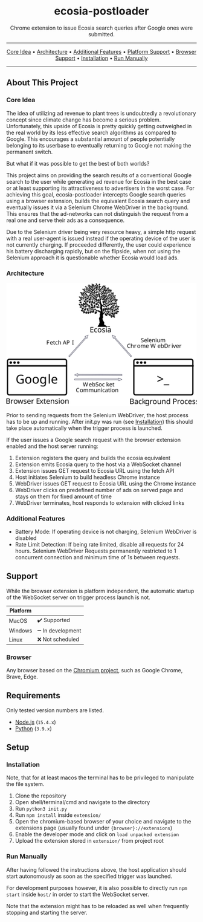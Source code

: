 <div style="text-align: center"><h1>ecosia-postloader</h1></div>

<p style="text-align: center">Chrome extension to issue Ecosia search queries after Google ones were submitted.</p>

<hr />
<p  style="text-align: center">
    <a href="#core-idea">Core Idea</a> •
    <a href="#Architecture">Architecture</a> •
    <a href="#additional-features">Additional Features</a> •
    <a href="#support">Platform Support</a> •
    <a href="#browser">Browser Support</a> •
    <a href="#installation">Installation</a> •
    <a href="#run-manually">Run Manually</a>
</p>
<hr />

## About This Project
### Core Idea
The idea of utilizing ad revenue to plant trees is undoubtedly a revolutionary concept since climate change has become a serious problem.
Unfortunately, this upside of Ecosia is pretty quickly getting outweighed in the real world by its less effective search algorithms as compared to Google.
This encourages a substantial amount of people potentially belonging to its userbase to eventually returning to Google not making the permanent switch.

But what if it was possible to get the best of both worlds?

This project aims on providing the search results of a conventional Google search to the user while generating ad revenue for Ecosia in the best case or at least supporting its attractiveness to advertisers in the worst case.
For achieving this goal, ecosia-postloader intercepts Google search queries using a browser extension, builds the equivalent Ecosia search query and eventually issues it via a Selenium Chrome WebDriver in the background.
This ensures that the ad-networks can not distinguish the request from a real one and serve their ads as a consequence. 

Due to the Selenium driver being very resource heavy, a simple http request with a real user-agent is issued instead if the operating device of the user is not currently charging. 
If proceeded differently, the user could experience his battery discharging rapidly, but on the flipside, when not using the Selenium approach it is questionable whether Ecosia would load ads.

### Architecture
<p align="center">
    <img alt="Architecture Overview" src="./assets/architecture.svg">
</p>

Prior to sending requests from the Selenium WebDriver, the host process has to be up and running. 
After init.py was run (see [Installation](#installation)) this should take place automatically when the trigger process is launched.

If the user issues a Google search request with the browser extension enabled and the host server running:
1. Extension registers the query and builds the ecosia equivalent
2. Extension emits Ecosia query to the host via a WebSocket channel
3. Extension issues GET request to Ecosia URL using the fetch API
4. Host initiates Selenium to build headless Chrome instance
5. WebDriver issues GET request to Ecosia URL using the Chrome instance
6. WebDriver clicks on predefined number of ads on served page and stays on them for fixed amount of time
7. WebDriver terminates, host responds to extension with clicked links

### Additional Features

* Battery Mode: If operating device is not charging, Selenium WebDriver is disabled
* Rate Limit Detection: If being rate limited, disable all requests for 24 hours. Selenium WebDriver Requests permanently restricted to 1 concurrent connection and minimum time of 1s between requests.

## Support

While the browser extension is platform independent, the automatic startup of the WebSocket server on trigger process launch is not.

| Platform      |                        |
| ------------- |-------------           |
| MacOS         | ✔️ Supported           |
| Windows       | ➖ In development      |
| Linux         | ❌ Not scheduled       |

### Browser
Any browser based on the [Chromium project](https://www.chromium.org/Home), such as Google Chrome, Brave, Edge.

## Requirements
Only tested version numbers are listed.

* [Node.js](https://nodejs.org/en/) (`15.4.x`)
* [Python](https://www.python.org/downloads/) (`3.9.x`)

## Setup
### Installation
Note, that for at least macos the terminal has to be privileged to manipulate the file system.
1. Clone the repository
2. Open shell/terminal/cmd and navigate to the directory
3. Run `python3 init.py`
4. Run `npm install` inside `extension/`
5. Open the chromium-based browser of your choice and navigate to the extensions page (usually found under `{browser}://extensions`)
6. Enable the developer mode and click on `load unpacked extension`
7. Upload the extension stored in `extension/` from project root

### Run Manually
After having followed the instructions above, the host application should start autonomously as soon as the specified trigger was launched.

For development purposes however, it is also possible to directly run `npm start` inside `host/` in order to start the WebSocket server.

Note that the extension might has to be reloaded as well when frequently stopping and starting the server.